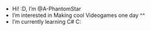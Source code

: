 - Hi! :D, I’m @A-PhantomStar
- I’m interested in Making cool Videogames one day ^^
- I’m currently learning C# C:


<!---
A-PhantomStar/A-PhantomStar is a ✨ special ✨ repository because its `README.md` (this file) appears on your GitHub profile.
You can click the Preview link to take a look at your changes.
--->
